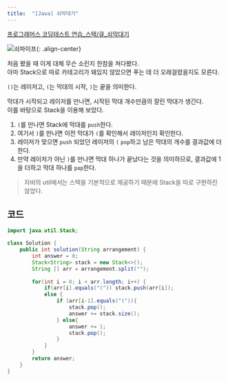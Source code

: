 ```yaml
---
title:  "[Java] 쇠막대기"
---
```


[프로그래머스 코딩테스트 연습_스택/큐_쇠막대기](https://programmers.co.kr/learn/courses/30/lessons/42585)

![쇠파이프](https://grepp-programmers.s3.amazonaws.com/files/ybm/dbd166625b/d3ae656b-bb7b-421c-9f74-fa9ea800b860.png){: .align-center}

처음 봤을 때 이게 대체 무슨 소린지 한참을 쳐다봤다.  
아마 Stack으로 따로 카테고리가 돼있지 않았으면 푸는 데 더 오래걸렸을지도 모른다.  

`()`는 레이저고, `(`는 막대의 시작, `)`는 끝을 의미한다.  
  
막대가 시작되고 레이저를 만나면, 시작된 막대 개수만큼의 잘린 막대가 생긴다.  
이를 바탕으로 Stack을 이용해 보았다.  

1. `(`를 만나면 Stack에 막대를 `push`한다.  
2. 여기서 `)`를 만나면 이전 막대가 `(`를 확인해서 레이저인지 확인한다.  
3. 레이저가 맞으면 `push` 되었던 레이저의 `(` `pop`하고 남은 막대의 개수를 결과값에 더한다.  
4. 만약 레이저가 아닌 `)`를 만나면 막대 하나가 끝났다는 것을 의미하므로, 결과값에 1을 더하고 막대 하나를 `pop`한다.  

> 자바의 util에서는 스택을 기본적으로 제공하기 때문에 Stack을 따로 구현하진 않았다.

## 코드

```java
import java.util.Stack;

class Solution {
    public int solution(String arrangement) {
        int answer = 0;
        Stack<String> stack = new Stack<>();
		String [] arr = arrangement.split("");
        
		for(int i = 0; i < arr.length; i++) {
			if(arr[i].equals("(")) stack.push(arr[i]);
		    else {
                if (arr[i-1].equals("(")){
                    stack.pop();
                    answer += stack.size();
                } else{
                    answer += 1;
                    stack.pop();
                }
            }
        }
        return answer;
    }
}
```
